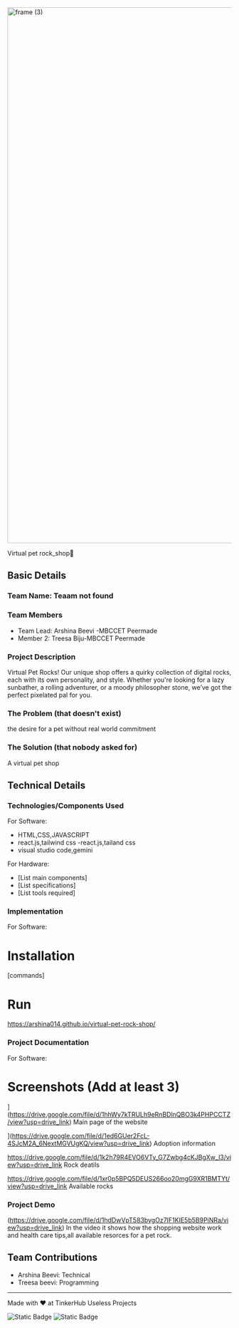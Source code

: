 <img width="3188" height="1202" alt="frame (3)" src="https://github.com/user-attachments/assets/517ad8e9-ad22-457d-9538-a9e62d137cd7" />
 
 
Virtual pet rock_shop🎯


## Basic Details
### Team Name: Teaam not found


### Team Members
- Team Lead: Arshina Beevi -MBCCET Peermade
- Member 2: Treesa Biju-MBCCET Peermade

### Project Description
Virtual Pet Rocks! Our unique shop offers a quirky collection of digital rocks, each with its own personality,  and style. Whether you're looking for a lazy sunbather, a rolling adventurer, or a moody philosopher stone, we’ve got the perfect pixelated pal for you.

### The Problem (that doesn't exist)
the desire for a pet without real world commitment


### The Solution (that nobody asked for)
A virtual pet shop

## Technical Details
### Technologies/Components Used
For Software:
- HTML,CSS,JAVASCRIPT
- react.js,tailwind css
-react.js,tailand css
- visual studio code,gemini

For Hardware:
- [List main components]
- [List specifications]
- [List tools required]

### Implementation
For Software:
# Installation
[commands]

# Run
https://arshina014.github.io/virtual-pet-rock-shop/

### Project Documentation
For Software:

# Screenshots (Add at least 3)
](https://drive.google.com/file/d/1hhWy7kTRULh9eRnBDlnQBO3k4PHPCCTZ/view?usp=drive_link)
Main page of the website

](https://drive.google.com/file/d/1ed6GUer2FcL-4SJcM2A_6NextMGVUgKQ/view?usp=drive_link)
Adoption information

https://drive.google.com/file/d/1k2h79R4EVO6VTy_G7Zwbg4cKJBgXw_l3/view?usp=drive_link
Rock deatils

https://drive.google.com/file/d/1xr0p5BPQ5DEUS266oo20mgG9XR1BMTYt/view?usp=drive_link
Available rocks


### Project Demo
(https://drive.google.com/file/d/1hdDwVpT583bygOz7IF1KIE5b5B9PiNRa/view?usp=drive_link)
In the video it shows how the shopping website work and health care tips,all available resorces for a pet rock.



## Team Contributions
- Arshina Beevi: Technical
- Treesa beevi: Programming 

---
Made with ❤️ at TinkerHub Useless Projects 

![Static Badge](https://img.shields.io/badge/TinkerHub-24?color=%23000000&link=https%3A%2F%2Fwww.tinkerhub.org%2F)
![Static Badge](https://img.shields.io/badge/UselessProjects--25-25?link=https%3A%2F%2Fwww.tinkerhub.org%2Fevents%2FQ2Q1TQKX6Q%2FUseless%2520Projects)



